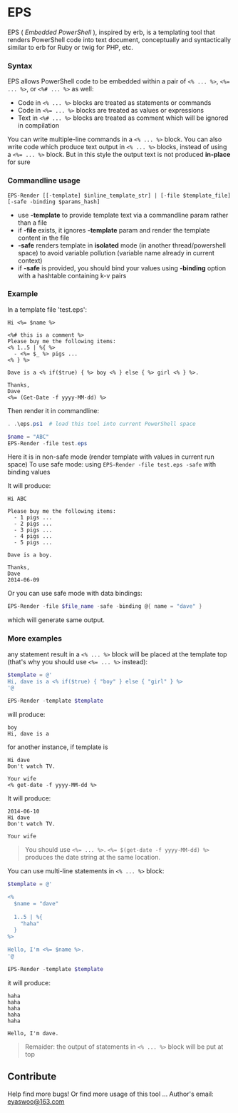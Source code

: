 EPS
===
EPS ( *Embedded PowerShell* ), inspired by erb, is a templating tool that renders PowerShell code into text document, conceptually and syntactically similar to erb for Ruby or twig for PHP, etc.    

### Syntax
EPS allows PowerShell code to be embedded within a pair of `<% ... %>`, `<%= ... %>`, or `<%# ... %>` as well:

- Code in `<% ... %>` blocks are treated as statements or commands
- Code in `<%= ... %>` blocks are treated as values or expressions   
- Text in `<%# ... %>` blocks are treated as comment which will be ignored in compilation    

> 
You can write multiple-line commands in a ```<% ... %>``` block.
You can also write code which produce text output in `<% ... %>` blocks, instead of using a `<%= ... %>` block.
But in this style the output text is not produced **in-place** for sure    

### Commandline usage

```
EPS-Render [[-template] $inline_template_str] | [-file $template_file] [-safe -binding $params_hash]
```   
   

- use **-template** to provide template text via a commandline param rather than a file
- if **-file** exists, it ignores **-template** param and render the template content in the file   
- **-safe** renders template in **isolated** mode (in another thread/powershell space) to avoid variable pollution (variable name already in current context)    
- if **-safe** is provided, you should bind your values using **-binding** option with a hashtable containing k-v pairs   

### Example

In a template file 'test.eps':   

```
Hi <%= $name %>

<%# this is a comment %>
Please buy me the following items:
<% 1..5 | %{ %>
  - <%= $_ %> pigs ...
<% } %>

Dave is a <% if($true) { %> boy <% } else { %> girl <% } %>. 

Thanks,
Dave
<%= (Get-Date -f yyyy-MM-dd) %>
```

Then render it in commandline:
```powershell
. .\eps.ps1  # load this tool into current PowerShell space

$name = "ABC"
EPS-Render -file test.eps
```

>  
Here it is in non-safe mode (render template with values in current run space)
To use safe mode: using `EPS-Render -file test.eps -safe` with binding values
   

It will produce:   

```
Hi ABC

Please buy me the following items:
  - 1 pigs ...
  - 2 pigs ...
  - 3 pigs ...
  - 4 pigs ...
  - 5 pigs ...

Dave is a boy.

Thanks,
Dave
2014-06-09
```

Or you can use safe mode with data bindings:
```powershell
EPS-Render -file $file_name -safe -binding @{ name = "dave" }
```
which will generate same output.

### More examples
any statement result in a `<% ... %>` block will be placed at the template top (that's why you should use `<%= ... %>` instead):   

```powershell
$template = @'
Hi, dave is a <% if($true) { "boy" } else { "girl" } %>
'@

EPS-Render -template $template
```
will produce:   

```
boy
Hi, dave is a 
```

for another instance, if template is
```
Hi dave
Don't watch TV.

Your wife
<% get-date -f yyyy-MM-dd %>
```
It will produce:   

```
2014-06-10
Hi dave
Don't watch TV.

Your wife
```   

> You should use `<%= ... %>`. `<%= $(get-date -f yyyy-MM-dd) %>` produces the date string at the same location.

   
You can use multi-line statements in `<% ... %>` block:   
```powershell
$template = @'

<%
  $name = "dave"
  
  1..5 | %{
    "haha"
  }
%>

Hello, I'm <%= $name %>.
'@

EPS-Render -template $template
```

it will produce:   
```
haha
haha
haha
haha
haha

Hello, I'm dave.
```

> Remaider: the output of statements in `<% ... %>` block will be put at top   


## Contribute   

Help find more bugs! Or find more usage of this tool ...
Author's email: eyaswoo@163.com
